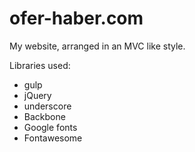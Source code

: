 # ofer-haber.com

My website, arranged in an MVC like style.<br/>

Libraries used:<br/>
<ul>
<li>gulp</li>
<li>jQuery</li>
<li>underscore</li>
<li>Backbone</li>
<li>Google fonts</li>
<li>Fontawesome</li>
</ul>
